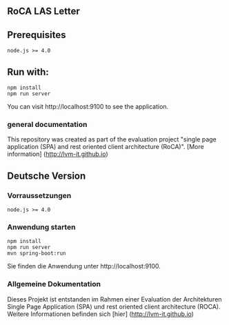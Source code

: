 ## RoCA LAS Letter

## Prerequisites

```
node.js >= 4.0
```

## Run with:

```
npm install
npm run server
```
You can visit http://localhost:9100 to see the application.

### general documentation

This repository was created as part of the evaluation project "single page application (SPA) and rest oriented client architecture (RoCA)". [More information] (http://lvm-it.github.io) 


## Deutsche Version

### Vorraussetzungen
```
node.js >= 4.0
```
### Anwendung starten

```
npm install
npm run server
mvn spring-boot:run
```
Sie finden die Anwendung unter http://localhost:9100.

### Allgemeine Dokumentation

Dieses Projekt ist entstanden im Rahmen einer Evaluation der Architekturen Single Page Application (SPA) und rest oriented client architecture (ROCA). Weitere Informationen befinden sich [hier] (http://lvm-it.github.io)
